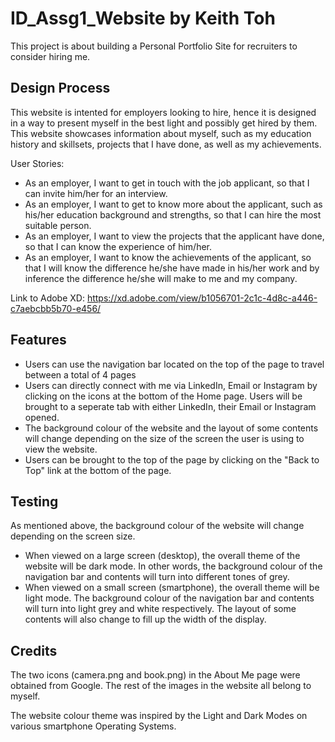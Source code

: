 # ID_Assg1_Website by Keith Toh
This project is about building a Personal Portfolio Site for recruiters to consider hiring me. 

## Design Process
This website is intented for employers looking to hire, hence it is designed in a way to present myself in the best light and possibly get hired by them. This website showcases information about myself, such as my education history and skillsets, projects that I have done, as well as my achievements.

User Stories:
* As an employer, I want to get in touch with the job applicant, so that I can invite him/her for an interview.
* As an employer, I want to get to know more about the applicant, such as his/her education background and strengths, so that I can hire the most suitable person.
* As an employer, I want to view the projects that the applicant have done, so that I can know the experience of him/her.
* As an employer, I want to know the achievements of the applicant, so that I will know the difference he/she have made in his/her work and by inference the difference he/she will make to me and my company.

 Link to Adobe XD: https://xd.adobe.com/view/b1056701-2c1c-4d8c-a446-c7aebcbb5b70-e456/ 

## Features
* Users can use the navigation bar located on the top of the page to travel between a total of 4 pages
* Users can directly connect with me via LinkedIn, Email or Instagram by clicking on the icons at the bottom of the Home page. Users will be brought to a seperate tab with either LinkedIn, their Email or Instagram opened.
* The background colour of the website and the layout of some contents will change depending on the size of the screen the user is using to view the website. 
* Users can be brought to the top of the page by clicking on the "Back to Top" link at the bottom of the page.

## Testing
As mentioned above, the background colour of the website will change depending on the screen size.
* When viewed on a large screen (desktop), the overall theme of the website will be dark mode. In other words, the background colour of the navigation bar and contents will turn into different tones of grey.
* When viewed on a small screen (smartphone), the overall theme will be light mode. The background colour of the navigation bar and contents will turn into light grey and white respectively. The layout of some contents will also change to fill up the width of the display. 

## Credits
The two icons (camera.png and book.png) in the About Me page were obtained from Google.
The rest of the images in the website all belong to myself.

The website colour theme was inspired by the Light and Dark Modes on various smartphone Operating Systems.